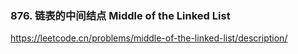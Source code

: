 ### 876. 链表的中间结点 Middle of the Linked List
https://leetcode.cn/problems/middle-of-the-linked-list/description/
